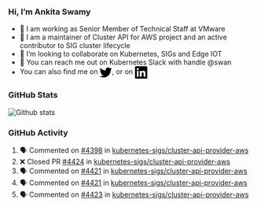### Hi, I’m Ankita Swamy

- 💼 I am working as Senior Member of Technical Staff at VMware
- 👀 I am a maintainer of Cluster API for AWS project and an active contributor to SIG cluster lifecycle
- 💞️ I’m looking to collaborate on Kubernetes, SIGs and Edge IOT
- 💬 You can reach me out on Kubernetes Slack with handle @swan
- You can also find me on <a href="https://twitter.com/SwamyAnkita" target="blank"><img align="center" src="https://raw.githubusercontent.com/Ankitasw/Ankitasw/master/svg/twitter.svg" alt="Ankitasw" height="25" width="25" color="#1DA1f2" /></a>, or on <a href="https://www.linkedin.com/in/Ankitaswamy/" target="blank"><img align="center" src="https://raw.githubusercontent.com/Ankitasw/Ankitasw/master/svg/linkedin.svg" alt="Ankitasw" height="25" width="25" /></a>

### GitHub Stats
![Github stats](https://github-readme-stats.vercel.app/api?username=Ankitasw&count_private=true&show_icons=true&theme=tokyonight)

### GitHub Activity 
<!--START_SECTION:activity-->
1. 🗣 Commented on [#4398](https://github.com/kubernetes-sigs/cluster-api-provider-aws/pull/4398#issuecomment-1653003828) in [kubernetes-sigs/cluster-api-provider-aws](https://github.com/kubernetes-sigs/cluster-api-provider-aws)
2. ❌ Closed PR [#4424](https://github.com/kubernetes-sigs/cluster-api-provider-aws/pull/4424) in [kubernetes-sigs/cluster-api-provider-aws](https://github.com/kubernetes-sigs/cluster-api-provider-aws)
3. 🗣 Commented on [#4421](https://github.com/kubernetes-sigs/cluster-api-provider-aws/pull/4421#issuecomment-1651412199) in [kubernetes-sigs/cluster-api-provider-aws](https://github.com/kubernetes-sigs/cluster-api-provider-aws)
4. 🗣 Commented on [#4421](https://github.com/kubernetes-sigs/cluster-api-provider-aws/pull/4421#issuecomment-1651313021) in [kubernetes-sigs/cluster-api-provider-aws](https://github.com/kubernetes-sigs/cluster-api-provider-aws)
5. 🗣 Commented on [#4423](https://github.com/kubernetes-sigs/cluster-api-provider-aws/pull/4423#issuecomment-1651301976) in [kubernetes-sigs/cluster-api-provider-aws](https://github.com/kubernetes-sigs/cluster-api-provider-aws)
<!--END_SECTION:activity-->
